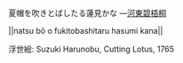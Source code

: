 夏帽を吹きとばしたる蓮見かな
—[河東碧梧桐](https://ja.wikipedia.org/wiki/河東碧梧桐)

||natsu bō o fukitobashitaru hasumi kana||

浮世絵: Suzuki Harunobu, Cutting Lotus, 1765